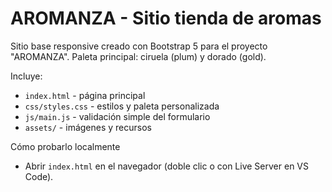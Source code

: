 # AROMANZA - Sitio tienda de aromas

Sitio base responsive creado con Bootstrap 5 para el proyecto "AROMANZA". Paleta principal: ciruela (plum) y dorado (gold).

Incluye:

- `index.html` - página principal
- `css/styles.css` - estilos y paleta personalizada
- `js/main.js` - validación simple del formulario
- `assets/` - imágenes y recursos

Cómo probarlo localmente
- Abrir `index.html` en el navegador (doble clic o con Live Server en VS Code).
